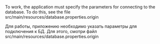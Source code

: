 To work, the application must specify the parameters for connecting to the database. 
To do this, see the file src/main/resources/database.properties.origin


Для работы, приложению необходимо указать параметры для подключения к БД. 
Для этого, смотри файл src/main/resources/database.properties.origin
